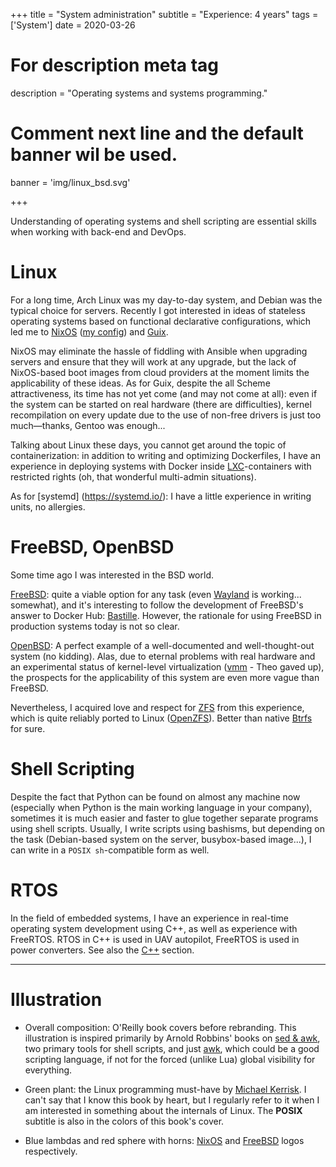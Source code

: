 +++
title = "System administration"
subtitle = "Experience: 4 years"
tags = ['System']
date = 2020-03-26

# For description meta tag
description = "Operating systems and systems programming."

# Comment next line and the default banner wil be used.
banner = 'img/linux_bsd.svg'

+++

Understanding of operating systems and shell scripting are essential skills when working with back-end and DevOps.

# Linux

For a long time, Arch Linux was my day-to-day system, and Debian was the typical choice for servers. Recently I got interested in ideas of stateless operating systems based on functional declarative configurations, which led me to [NixOS](https://nixos.org/) ([my config](https://git.sr.ht/~alekfed/nix-config)) and [Guix](https://guix.gnu.org/).

NixOS may eliminate the hassle of fiddling with Ansible when upgrading servers and ensure that they will work at any upgrade, but the lack of NixOS-based boot images from cloud providers at the moment limits the applicability of these ideas. As for Guix, despite the all Scheme attractiveness, its time has not yet come (and may not come at all): even if the system can be started on real hardware (there are difficulties), kernel recompilation on every update due to the use of non-free drivers is just too much—thanks, Gentoo was enough...

Talking about Linux these days, you cannot get around the topic of containerization: in addition to writing and optimizing Dockerfiles, I have an experience in deploying systems with Docker inside [LXC](https://linuxcontainers.org/)-containers with restricted rights (oh, that wonderful multi-admin situations).

As for [systemd] (https://systemd.io/): I have a little experience in writing units, no allergies.

# FreeBSD, OpenBSD

Some time ago I was interested in the BSD world.

[FreeBSD](https://www.freebsd.org/): quite a viable option for any task (even [Wayland](https://wayland.freedesktop.org/) is working... somewhat), and it's interesting to follow the development of FreeBSD's answer to Docker Hub: [Bastille](https://bastillebsd.org/). However, the rationale for using FreeBSD in production systems today is not so clear.

[OpenBSD](https://www.openbsd.org/): A perfect example of a well-documented and well-thought-out system (no kidding). Alas, due to eternal problems with real hardware and an experimental status of kernel-level virtualization ([vmm](http://man.openbsd.org/vmm.4) - Theo gaved up), the prospects for the applicability of this system are even more vague than FreeBSD.

Nevertheless, I acquired love and respect for [ZFS](https://en.wikipedia.org/wiki/ZFS) from this experience, which is quite reliably ported to Linux ([OpenZFS](https://openzfs.org/wiki/Main_Page)). Better than native [Btrfs](https://btrfs.wiki.kernel.org/index.php/Main_Page) for sure.

# Shell Scripting

Despite the fact that Python can be found on almost any machine now (especially when Python is the main working language in your company), sometimes it is much easier and faster to glue together separate programs using shell scripts. Usually, I write scripts using bashisms, but depending on the task (Debian-based system on the server, busybox-based image...), I can write in a `POSIX sh`-compatible form as well.

# RTOS

In the field of embedded systems, I have an experience in real-time operating system development using C++, as well as experience with FreeRTOS. RTOS in C++ is used in UAV autopilot, FreeRTOS is used in power converters. See also the [C++](/skills/cpp/) section.

___
# Illustration

- Overall composition: O'Reilly book covers before rebranding. This illustration is inspired primarily by Arnold Robbins' books on [sed & awk](https://www.amazon.com/sed-awk-Dale-Dougherty/dp/1565922255/), two primary tools for shell scripts, and just [awk](https://www.amazon.com/Effective-awk-Programming-Universal-Processing/dp/1491904615/), which could be a good scripting language, if not for the forced (unlike Lua) global visibility for everything.

- Green plant: the Linux programming must-have by [Michael Kerrisk](https://www.amazon.com/Linux-Programming-Interface-System-Handbook/dp/1593272200/). I can't say that I know this book by heart, but I regularly refer to it when I am interested in something about the internals of Linux. The **POSIX** subtitle is also in the colors of this book's cover.

- Blue lambdas and red sphere with horns: [NixOS](https://nixos.org/) and [FreeBSD](https://www.freebsd.org/) logos respectively.
